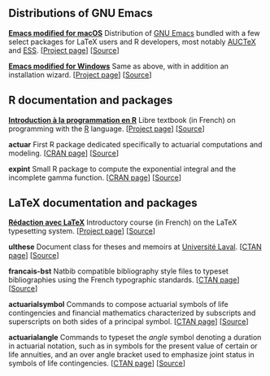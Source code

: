 ## Distributions of GNU Emacs

[**Emacs modified for macOS**](https://vigou3.github.io/emacs-modified-macos)
 Distribution of [GNU Emacs](https://www.gnu.org/software/emacs/)
bundled with a few select packages for LaTeX users and R developers,
most notably [AUCTeX](https://www.gnu.org/software/auctex/") and
[ESS](https://ess.r-project.org/). 
[[Project page](https://vigou3.github.io/emacs-modified-macos)]
[[Source](https://github.com/vigou3/emacs-modified-macos)]

[**Emacs modified for Windows**](https://vigou3.github.io/emacs-modified-windows)
 Same as above, with in addition an installation wizard.
[[Project page](https://vigou3.github.io/emacs-modified-windows)]
[[Source](https://github.com/vigou3/emacs-modified-windows)]

## R documentation and packages

[**Introduction à la programmation en R**](https://vigou3.github.io/introduction-programmation-r/)
 Libre textbook (in French) on programming with the
[R](https://www.r-project.org) language.
[[Project page](https://vigou3.github.io/introduction-programmation-r/)]
[[Source](https://github.com/vigou3/introduction-programmation-r)]

**actuar**  First R
package dedicated specifically to actuarial computations and modeling.
[[CRAN page](https://cran.r-project.org/package=actuar)]
[[Source](https://github.com/vigou3/actuar)]

**expint** Small R package to compute the exponential integral and the
incomplete gamma function.
[[CRAN page](https://cran.r-project.org/package=expint)]
[[Source](https://github.com/vigou3/expint)]

## LaTeX documentation and packages

[**Rédaction avec LaTeX**](https://vigou3.github.io/formation-latex-ul)
Introductory course (in French) on the LaTeX typesetting system.
[[Project page](https://vigou3.github.io/formation-latex-ul)]
[[Source](https://github.com/vigou3/formation-latex-ul)]

**ulthese** Document class for theses and memoirs at
[Université Laval](https://ulaval.ca).
[[CTAN page](https://ctan.org/pkg/ulthese)]
[[Source](https://github.com/vigou3/ulthese)]

**francais-bst** Natbib compatible bibliography style files to typeset
bibliographies using the French typographic standards.
[[CTAN page](https://ctan.org/pkg/francais-bst)]
[[Source](https://github.com/vigou3/francais-bst)]

**actuarialsymbol** Commands to compose actuarial symbols of life
contingencies and financial mathematics characterized by subscripts
and superscripts on both sides of a principal symbol.
[[CTAN page](https://ctan.org/pkg/actuarialsymbol)]
[[Source](https://github.com/vigou3/actuarialsymbol)]

**actuarialangle** Commands to typeset the *angle* symbol denoting a
duration in actuarial notation, such as in symbols for the present
value of certain or life annuities, and an over angle bracket used to
emphasize joint status in symbols of life contingencies.
[[CTAN page](https://ctan.org/pkg/actuarialangle)]
[[Source](https://github.com/vigou3/actuarialangle)]
